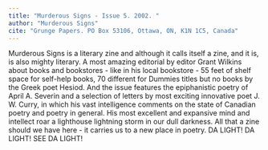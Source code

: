```yaml
---
title: "Murderous Signs - Issue 5. 2002. "
author: "Murderous Signs"
cite: "Grunge Papers. PO Box 53106, Ottawa, ON, K1N 1C5, Canada"
---
```


Murderous Signs is a literary zine and although it calls itself a zine, and it is, is also mighty literary. A most amazing editorial by editor Grant Wilkins about books and bookstores - like in his local bookstore - 55 feet of shelf space for self-help books, 70 different for Dummies titles but no books by the Greek poet Hesiod. And the issue features the epiphanistic poetry of April A. Severin and a selection of letters by most exciting innovative poet J. W. Curry, in which his vast intelligence comments on the state of Canadian poetry and poetry in general. His most excellent and expansive mind and intellect roar a lighthouse lightning storm in our dull darkness. All that a zine should we have here - it carries us to a new place in poetry. DA LIGHT! DA LIGHT! SEE DA LIGHT!
